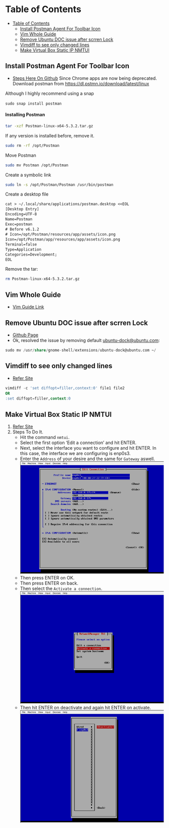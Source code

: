 # Table of Contents

- [Table of Contents](#table-of-contents)  
   * [<ins>Install Postman Agent For Toolbar Icon</ins></ins>](#install-postman-agent-for-toolbar-icon)  
   * [<ins>Vim Whole Guide</ins></ins>](#vim-whole-guide)  
   * [<ins>Remove Ubuntu DOC issue after scrren Lock</ins></ins>](#remove-ubuntu-doc-issue-after-scrren-lock)  
   * [<ins>Vimdiff to see only changed lines</ins></ins>](#vimdiff-to-see-only-changed-lines)  
   * [<ins>Make Virtual Box Static IP NMTUI</ins></ins>](#make-virtual-box-static-ip-nmtui)  



## Install Postman Agent For Toolbar Icon

- [Steps Here On Github](https://gist.github.com/pmkay/75faa1b926ba06416d0e44a29a584940#file-installing-postman-md)
Since Chrome apps are now being deprecated. Download postman from https://dl.pstmn.io/download/latest/linux

Although I highly recommend using a snap

`sudo snap install postman`

#### Installing Postman

```sh
tar -xzf Postman-linux-x64-5.3.2.tar.gz
```
If any version is installed before, remove it.
```sh
sudo rm -rf /opt/Postman
```
Move Postman
```sh
sudo mv Postman /opt/Postman
```
Create a symbolic link
```sh
sudo ln -s /opt/Postman/Postman /usr/bin/postman
```
Create a desktop file
```
cat > ~/.local/share/applications/postman.desktop <<EOL
[Desktop Entry]
Encoding=UTF-8
Name=Postman
Exec=postman
# Before v6.1.2
# Icon=/opt/Postman/resources/app/assets/icon.png
Icon=/opt/Postman/app/resources/app/assets/icon.png
Terminal=false
Type=Application
Categories=Development;
EOL
```
Remove the tar:
```sh
rm Postman-linux-x64-5.3.2.tar.gz
```

## Vim Whole Guide

- [Vim Guide Link](https://hea-www.harvard.edu/~fine/Tech/vi.html)

## Remove Ubuntu DOC issue after scrren Lock

- [Github Page](https://github.com/micheleg/dash-to-dock/issues/649)
- Ok, resolved the issue by removing default ubuntu-dock@ubuntu.com:
```sql
sudo mv /usr/share/gnome-shell/extensions/ubuntu-dock@ubuntu.com ~/
```
## Vimdiff to see only changed lines

- [Refer Site](https://unix.stackexchange.com/questions/352199/vimdiff-vim-d-how-to-show-only-the-differences-and-fold-all-identical-line)
```sql
vimdiff -c 'set diffopt=filler,context:0' file1 file2
OR
:set diffopt=filler,context:0
```
## Make Virtual Box Static IP NMTUI

1. [Refer Site](https://www.tecmint.com/nmtui-configure-network-connection/)
2. Steps To Do It.
   - Hit the command `nmtui`.
   - Select the first option ‘Edit a connection’ and hit ENTER.  
   - Next, select the interface you want to configure and hit ENTER. In this case, the interface we are configuring is enp0s3.   
   - Enter the `Address` of your desire and the same for `Gateway` aswell.  
![nmtui command](./images/nmtui_first.png)
   - Then press ENTER on OK.
   - Then press ENTER on back.
   - Then select the `Activate a connection`.  
   ![activation image](./images/nmtui_second.png)
   - Then hit ENTER on deactivate and again hit ENTER on activate.  
   ![activate image](./images/nmtui_third.png)